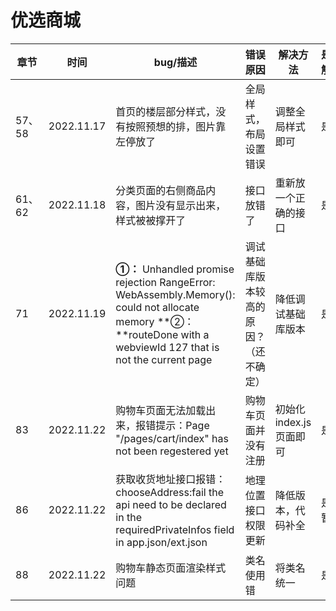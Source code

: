 # 优选商城





| 章节   | 时间       | bug/描述                                                     | 错误原因                               | 解决方法               | 是否解决 | 解决时间   |
| ------ | ---------- | ------------------------------------------------------------ | -------------------------------------- | ---------------------- | -------- | ---------- |
| 57、58 | 2022.11.17 | 首页的楼层部分样式，没有按照预想的排，图片靠左停放了         | 全局样式，布局设置错误                 | 调整全局样式即可       | 是       | 2022.11.19 |
| 61、62 | 2022.11.18 | 分类页面的右侧商品内容，图片没有显示出来，样式被被撑开了     | 接口放错了                             | 重新放一个正确的接口   | 是       | 2022.11.19 |
| 71     | 2022.11.19 | **①：** Unhandled promise rejection RangeError: WebAssembly.Memory(): could not allocate memory    **②：**routeDone with a webviewId 127 that is not the current page | 调试基础库版本较高的原因？（还不确定） | 降低调试基础库版本     | 是       | 2022.11.19 |
| 83     | 2022.11.22 | 购物车页面无法加载出来，报错提示：Page "/pages/cart/index" has not been regestered yet | 购物车页面并没有注册                   | 初始化index.js页面即可 | 是       | 2022.11.22 |
| 86     | 2022.11.22 | 获取收货地址接口报错：chooseAddress:fail the api need to be declared in the requiredPrivateInfos field in app.json/ext.json | 地理位置接口权限更新                   | 降低版本，代码补全     | 是，暂时 | 2022.11.22 |
| 88     | 2022.11.22 | 购物车静态页面渲染样式问题                                   | 类名使用错                             | 将类名统一             | 是       | 2022.11.22 |

